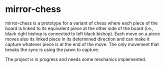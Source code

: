 # mirror-chess
mirror-chess is a prototype for a variant of chess where each piece of the board is linked to its equivalent piece at the other side of the board (i.e., black right bishop is connected to left black bishop). Each move on a piece moves also its linked piece in its determined direction and can make it capture whatever piece is at the end of the move. The only movement that breaks the sync is using the pawn to capture.

The project is in progress and needs some mechanics implemented.
